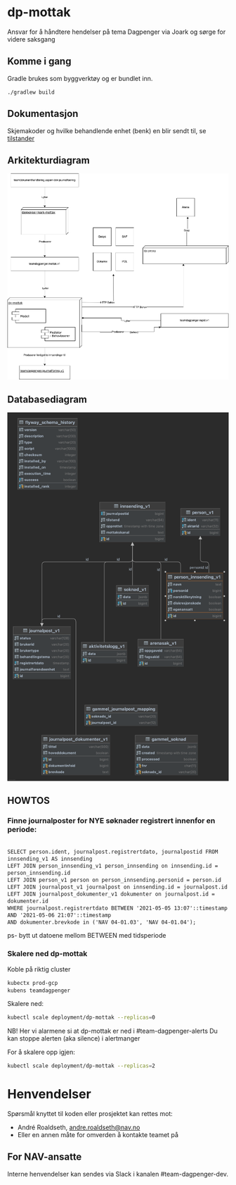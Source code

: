 # dp-mottak

Ansvar for å håndtere hendelser på tema Dagpenger via Joark og sørge for videre saksgang


## Komme i gang

Gradle brukes som byggverktøy og er bundlet inn.

```
./gradlew build
```

## Dokumentasjon

Skjemakoder og hvilke behandlende enhet (benk) en blir sendt til, se [tilstander](docs/arkitektur/tilstander)


## Arkitekturdiagram

![Arkitekturdiagram](docs/arkitektur/dp-mottak.drawio.png)

## Databasediagram

![databasediagram](docs/db/DB-layout-2025-02-13.png)


## HOWTOS


### Finne journalposter for NYE søknader registrert innenfor en periode:

````postgresql

SELECT person.ident, journalpost.registrertdato, journalpostid FROM innsending_v1 AS innsending
LEFT JOIN person_innsending_v1 person_innsending on innsending.id = person_innsending.id
LEFT JOIN person_v1 person on person_innsending.personid = person.id
LEFT JOIN journalpost_v1 journalpost on innsending.id = journalpost.id
LEFT JOIN journalpost_dokumenter_v1 dokumenter on journalpost.id = dokumenter.id
WHERE journalpost.registrertdato BETWEEN '2021-05-05 13:07'::timestamp AND '2021-05-06 21:07'::timestamp 
AND dokumenter.brevkode in ('NAV 04-01.03', 'NAV 04-01.04');

````
ps- bytt ut datoene mellom BETWEEN med tidsperiode


### Skalere ned dp-mottak

Koble på riktig cluster

```bash
kubectx prod-gcp
kubens teamdagpenger
```

Skalere ned: 

```bash
kubectl scale deployment/dp-mottak --replicas=0
```

NB! Her vi alarmene si at dp-mottak er ned i #team-dagpenger-alerts
Du kan stoppe alerten (aka silence) i alertmanger

For å skalere opp igjen:

```bash
kubectl scale deployment/dp-mottak --replicas=2
```

# Henvendelser

Spørsmål knyttet til koden eller prosjektet kan rettes mot:

* André Roaldseth, andre.roaldseth@nav.no
* Eller en annen måte for omverden å kontakte teamet på

## For NAV-ansatte

Interne henvendelser kan sendes via Slack i kanalen #team-dagpenger-dev.

